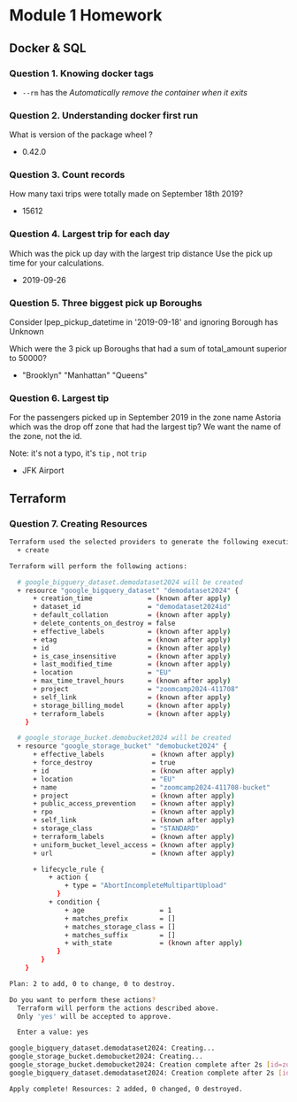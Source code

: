 # Module 1 Homework

## Docker & SQL

### Question 1. Knowing docker tags

- `--rm` has the *Automatically remove the container when it exits*

### Question 2. Understanding docker first run

What is version of the package wheel ?

- 0.42.0

### Question 3. Count records

How many taxi trips were totally made on September 18th 2019?

- 15612

### Question 4. Largest trip for each day

Which was the pick up day with the largest trip distance Use the pick up time for your calculations.

- 2019-09-26

### Question 5. Three biggest pick up Boroughs

Consider lpep_pickup_datetime in '2019-09-18' and ignoring Borough has Unknown

Which were the 3 pick up Boroughs that had a sum of total_amount superior to 50000?

- "Brooklyn" "Manhattan" "Queens"

### Question 6. Largest tip

For the passengers picked up in September 2019 in the zone name Astoria which was the drop off zone that had the largest tip? We want the name of the zone, not the id.

Note: it's not a typo, it's ```tip``` , not ```trip```

- JFK Airport

## Terraform

### Question 7. Creating Resources

```bash
Terraform used the selected providers to generate the following execution plan. Resource actions are indicated with the following symbols:
  + create

Terraform will perform the following actions:

  # google_bigquery_dataset.demodataset2024 will be created
  + resource "google_bigquery_dataset" "demodataset2024" {
      + creation_time              = (known after apply)
      + dataset_id                 = "demodataset2024id"
      + default_collation          = (known after apply)
      + delete_contents_on_destroy = false
      + effective_labels           = (known after apply)
      + etag                       = (known after apply)
      + id                         = (known after apply)
      + is_case_insensitive        = (known after apply)
      + last_modified_time         = (known after apply)
      + location                   = "EU"
      + max_time_travel_hours      = (known after apply)
      + project                    = "zoomcamp2024-411708"
      + self_link                  = (known after apply)
      + storage_billing_model      = (known after apply)
      + terraform_labels           = (known after apply)
    }

  # google_storage_bucket.demobucket2024 will be created
  + resource "google_storage_bucket" "demobucket2024" {
      + effective_labels            = (known after apply)
      + force_destroy               = true
      + id                          = (known after apply)
      + location                    = "EU"
      + name                        = "zoomcamp2024-411708-bucket"
      + project                     = (known after apply)
      + public_access_prevention    = (known after apply)
      + rpo                         = (known after apply)
      + self_link                   = (known after apply)
      + storage_class               = "STANDARD"
      + terraform_labels            = (known after apply)
      + uniform_bucket_level_access = (known after apply)
      + url                         = (known after apply)

      + lifecycle_rule {
          + action {
              + type = "AbortIncompleteMultipartUpload"
            }
          + condition {
              + age                   = 1
              + matches_prefix        = []
              + matches_storage_class = []
              + matches_suffix        = []
              + with_state            = (known after apply)
            }
        }
    }

Plan: 2 to add, 0 to change, 0 to destroy.

Do you want to perform these actions?
  Terraform will perform the actions described above.
  Only 'yes' will be accepted to approve.

  Enter a value: yes

google_bigquery_dataset.demodataset2024: Creating...
google_storage_bucket.demobucket2024: Creating...
google_storage_bucket.demobucket2024: Creation complete after 2s [id=zoomcamp2024-411708-bucket]
google_bigquery_dataset.demodataset2024: Creation complete after 2s [id=projects/zoomcamp2024-411708/datasets/demodataset2024id]

Apply complete! Resources: 2 added, 0 changed, 0 destroyed.
```
